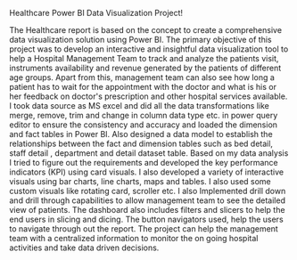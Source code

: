 Healthcare Power BI Data Visualization Project!

The Healthcare report is based on the concept to create a comprehensive data visualization solution using Power BI.
The primary objective of this project was to develop an interactive and insightful data visualization tool to help a Hospital Management Team to track and analyze the patients visit, instruments availability and revenue generated by the patients of different age groups. Apart from this, management team can also see how long a patient has to wait for the appointment with the doctor and what is his or her feedback on doctor's prescription and other hospital services available.
I took data source as MS excel and did all the data transformations like merge, remove, trim and change in column data type etc. in power query editor to ensure the consistency and accuracy and loaded the dimension and fact tables in Power BI.
Also designed a data model to establish the relationships between the fact and dimension tables such as bed detail, staff detail , department and detail dataset table.
Based on my data analysis I tried to figure out the requirements and developed the key performance indicators (KPI) using card visuals. I also developed a variety of interactive visuals using bar charts, line charts, maps and tables. I also used some custom visuals like rotating card, scroller etc.
I also Implemented drill down and drill through capabilities to allow management team to see the detailed view of patients. The dashboard also includes filters and slicers to help the end users in slicing and dicing. The button navigators used, help the users to navigate through out the report.
The project can help the management team with a centralized information to monitor the on going hospital activities and take data driven decisions.


